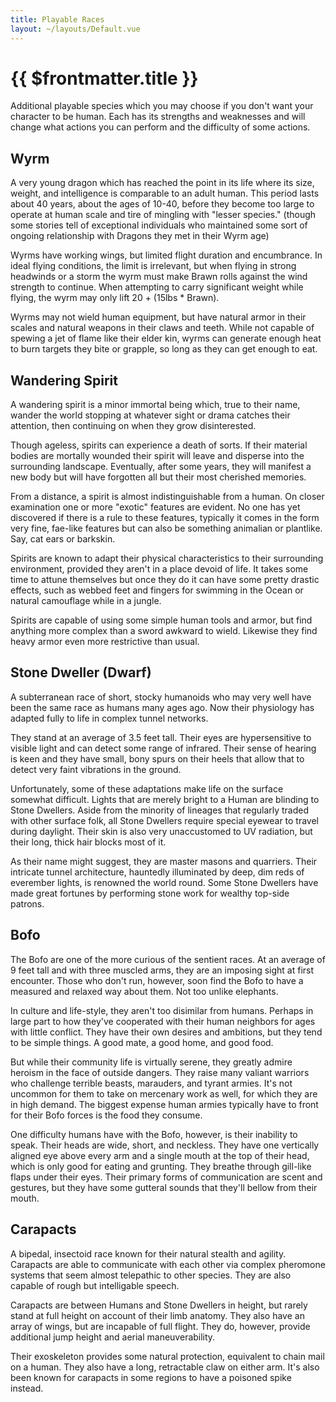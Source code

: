 ```yaml
---
title: Playable Races
layout: ~/layouts/Default.vue
---
```


# {{ $frontmatter.title }}

Additional playable species which you may choose if you don't want your
character to be human. Each has its strengths and weaknesses and will change
what actions you can perform and the difficulty of some actions.

## Wyrm

A very young dragon which has reached the point in its life where its size,
weight, and intelligence is comparable to an adult human. This period lasts
about 40 years, about the ages of 10-40, before they become too large to operate
at human scale and tire of mingling with "lesser species." (though some stories
tell of exceptional individuals who maintained some sort of ongoing relationship
with Dragons they met in their Wyrm age)

Wyrms have working wings, but limited flight duration and encumbrance. In ideal
flying conditions, the limit is irrelevant, but when flying in strong headwinds
or a storm the wyrm must make Brawn rolls against the wind strength to continue.
When attempting to carry significant weight while flying, the wyrm may only lift
20 + (15lbs \* Brawn).

Wyrms may not wield human equipment, but have natural armor in their scales and
natural weapons in their claws and teeth. While not capable of spewing a jet of
flame like their elder kin, wyrms can generate enough heat to burn targets they
bite or grapple, so long as they can get enough to eat.

## Wandering Spirit

A wandering spirit is a minor immortal being which, true to their name, wander
the world stopping at whatever sight or drama catches their attention, then
continuing on when they grow disinterested.

Though ageless, spirits can experience a death of sorts. If their material
bodies are mortally wounded their spirit will leave and disperse into the
surrounding landscape. Eventually, after some years, they will manifest a new
body but will have forgotten all but their most cherished memories.

From a distance, a spirit is almost indistinguishable from a human. On closer
examination one or more "exotic" features are evident. No one has yet discovered
if there is a rule to these features, typically it comes in the form very fine,
fae-like features but can also be something animalian or plantlike. Say, cat
ears or barkskin.

Spirits are known to adapt their physical characteristics to their surrounding
environment, provided they aren't in a place devoid of life. It takes some time
to attune themselves but once they do it can have some pretty drastic effects,
such as webbed feet and fingers for swimming in the Ocean or natural camouflage
while in a jungle.

Spirits are capable of using some simple human tools and armor, but find
anything more complex than a sword awkward to wield. Likewise they find heavy
armor even more restrictive than usual.

## Stone Dweller (Dwarf)

A subterranean race of short, stocky humanoids who may very well have been the
same race as humans many ages ago. Now their physiology has adapted fully to
life in complex tunnel networks.

They stand at an average of 3.5 feet tall. Their eyes are hypersensitive to
visible light and can detect some range of infrared. Their sense of hearing is
keen and they have small, bony spurs on their heels that allow that to detect
very faint vibrations in the ground.

Unfortunately, some of these adaptations make life on the surface somewhat
difficult. Lights that are merely bright to a Human are blinding to Stone
Dwellers. Aside from the minority of lineages that regularly traded with other
surface folk, all Stone Dwellers require special eyewear to travel during
daylight. Their skin is also very unaccustomed to UV radiation, but their long,
thick hair blocks most of it.

As their name might suggest, they are master masons and quarriers. Their
intricate tunnel architecture, hauntedly illuminated by deep, dim reds of
everember lights, is renowned the world round. Some Stone Dwellers have made
great fortunes by performing stone work for wealthy top-side patrons.

## Bofo

The Bofo are one of the more curious of the sentient races. At an average of 9
feet tall and with three muscled arms, they are an imposing sight at first
encounter. Those who don't run, however, soon find the Bofo to have a measured
and relaxed way about them. Not too unlike elephants.

In culture and life-style, they aren't too disimilar from humans. Perhaps in
large part to how they've cooperated with their human neighbors for ages with
little conflict. They have their own desires and ambitions, but they tend to be
simple things. A good mate, a good home, and good food.

But while their community life is virtually serene, they greatly admire heroism
in the face of outside dangers. They raise many valiant warriors who challenge
terrible beasts, marauders, and tyrant armies. It's not uncommon for them to
take on mercenary work as well, for which they are in high demand. The biggest
expense human armies typically have to front for their Bofo forces is the food
they consume.

One difficulty humans have with the Bofo, however, is their inability to speak.
Their heads are wide, short, and neckless. They have one vertically aligned eye
above every arm and a single mouth at the top of their head, which is only good
for eating and grunting. They breathe through gill-like flaps under their eyes.
Their primary forms of communication are scent and gestures, but they have some
gutteral sounds that they'll bellow from their mouth.

## Carapacts

A bipedal, insectoid race known for their natural stealth and agility. Carapacts
are able to communicate with each other via complex pheromone systems that seem
almost telepathic to other species. They are also capable of rough but
intelligable speech.

Carapacts are between Humans and Stone Dwellers in height, but rarely stand at
full height on account of their limb anatomy. They also have an array of wings,
but are incapable of full flight. They do, however, provide additional jump
height and aerial maneuverability.

Their exoskeleton provides some natural protection, equivalent to chain mail on
a human. They also have a long, retractable claw on either arm. It's also been
known for carapacts in some regions to have a poisoned spike instead.
